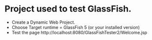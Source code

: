 # Project used to test GlassFish.
- Create a Dynamic Web Project.
- Choose Target runtime = GlassFish 5 (or your installed version)
- Test the page http://localhost:8080/GlassFishTester2/Welcome.jsp
